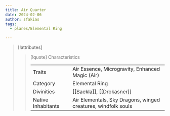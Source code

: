 ```yaml
---
title: Air Quarter
date: 2024-02-06
author: sfakias
tags:
  - planes/Elemental Ring

---
```

> [!attributes]
> 
> > [!quote] Characteristics
> >
> > | | |
> > | --- | --- |
> > | Traits |  Air Essence, Microgravity, Enhanced Magic (Air) |
> > | Category |  Elemental Ring |
> > | Divinities |  [[Saekla]], [[Drokasner]] |
> > | Native Inhabitants |  Air Elementals, Sky Dragons, winged creatures, windfolk souls |